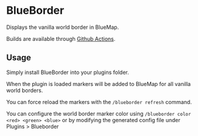# BlueBorder
Displays the vanilla world border in BlueMap.

Builds are available through [Github Actions](https://github.com/pop4959/BlueBorder/actions).

## Usage

Simply install BlueBorder into your plugins folder.

When the plugin is loaded markers will be added to BlueMap for all vanilla world borders.

You can force reload the markers with the `/blueborder refresh` command.

You can configure the world border marker color using `/blueborder color <red> <green> <blue>` or by modifying the generated config file under Plugins > Blueborder